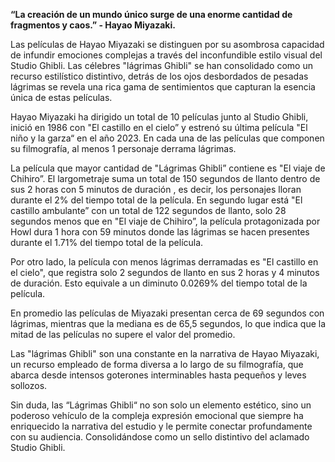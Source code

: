 **“La creación de un mundo único surge de una enorme cantidad de fragmentos y caos.” - Hayao Miyazaki.**

Las películas de Hayao Miyazaki se distinguen por su asombrosa capacidad de infundir emociones complejas a través del inconfundible estilo visual del Studio Ghibli. Las célebres "lágrimas Ghibli" se han consolidado como un recurso estilístico distintivo, detrás de los ojos desbordados de pesadas lágrimas se revela una rica gama de sentimientos que capturan la esencia única de estas películas.

Hayao Miyazaki ha dirigido un total de 10 películas junto al Studio Ghibli, inició en 1986 con "El castillo en el cielo” y estrenó su última película "El niño y la garza“ en el año 2023. En cada una de las películas que componen su filmografía, al menos 1 personaje derrama lágrimas.

La película que mayor cantidad de "Lágrimas Ghibli” contiene es "El viaje de Chihiro”. El largometraje suma un total de 150 segundos de llanto dentro de sus 2 horas con 5 minutos de duración , es decir, los personajes lloran durante el 2% del tiempo total de la película.
En segundo lugar está "El castillo ambulante” con un total de 122 segundos de llanto, solo 28 segundos menos que en "El viaje de Chihiro”, la película protagonizada por Howl dura 1 hora con 59 minutos donde las lágrimas se hacen presentes durante el 1.71% del tiempo total de la película.

Por otro lado, la película con menos lágrimas derramadas es "El castillo en el cielo", que registra solo 2 segundos de llanto en sus 2 horas y 4 minutos de duración. Esto equivale a un diminuto 0.0269% del tiempo total de la película. 

En promedio las películas de Miyazaki presentan cerca de 69 segundos con lágrimas, mientras que la mediana es de 65,5 segundos, lo que indica que la mitad de las películas no supere el valor del promedio.

Las "lágrimas Ghibli" son una constante en la narrativa de Hayao Miyazaki, un recurso empleado de forma diversa a lo largo de su filmografía, que abarca desde intensos goterones interminables hasta pequeños y leves sollozos.

Sin duda, las “Lágrimas Ghibli“ no son solo un elemento estético, sino un poderoso vehículo de la compleja expresión emocional que siempre ha enriquecido la narrativa del estudio y le permite conectar profundamente con su audiencia.  Consolidándose como un sello distintivo del aclamado Studio Ghibli.



